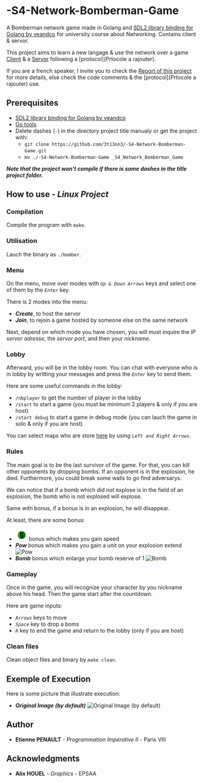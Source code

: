 # -S4-Network-Bomberman-Game
A Bomberman network game made in Golang and [SDL2 library binding for Golang by veandco](https://github.com/veandco/go-sdl2) for university course about Networking. Contains client &amp; servor.

This project aims to learn a new langage & use the network over a game [Client](https://github.com/3t13nn3/-S4-Network-Bomberman-Game/blob/master/client.go) & a [Servor](https://github.com/3t13nn3/-S4-Network-Bomberman-Game/blob/master/servor.go) following a [protocol](Prtocole a rajouter).

If you are a french speaker, I invite you to check the [Report of this project](https://github.com/3t13nn3/-S4-Network-Bomberman-Game/blob/master/Rapport/Rapport.pdf) for more details, else check the code comments & the [protocol](Prtocole a rajouter) use.

## Prerequisites

- [SDL2 library binding for Golang by veandco](https://github.com/veandco/go-sdl2) 
- [Go tools](https://golang.org/doc/install)
- Delete dashes (```-```) in the directory project title manualy or get the project with:
  * ```git clone https://github.com/3t13nn3/-S4-Network-Bomberman-Game.git```
  * ```mv ./-S4-Network-Bomberman-Game _S4_Network_Bomberman_Game```
  
***Note that the project won't compile if there is some dashes in the title project folder.***
## How to use - *Linux Project*

### Compilation

Compile the program with ```make```.

### Utilisation

Lauch the binary as ```./bomber```.

### Menu

On the menu, move over modes with *```Up & Down Arrows```* keys and select one of them by the *```Enter```* key.

There is 2 modes into the menu:
  * ***Create***, to host the servor
  * ***Join***, to rejoin a game hosted by someone else on the same network

Next, depend on which mode you have chosen, you will must inquire the *IP servor adresse*, the *servor port*, and then your *nickname*.

### Lobby

Afterward, you will be in the lobby room. You can chat with everyone who is in lobby by writting your messages and press the *```Enter```* key to send them.

Here are some useful commands in the lobby:
- ```/nbplayer``` to get the number of player in the lobby
- ```/start``` to start a game (you must be minimum 2 players & only if you are host)
- ```/start debug``` to start a game in debug mode (you can lauch the game in solo & only if you are host)

You can select maps who are store [here](https://github.com/3t13nn3/-S4-Network-Bomberman-Game/tree/master/Media/Map) by using *```Left and Right Arrows```*.

### Rules 

The main goal is to be the last survivor of the game. For that, you can kill other opponents by dropping bombs. If an opponent is in the explosion, he died.
Furthermore, you could break some walls to go find adversarys.

We can notice that if a bomb which did not explose is in the field of an explosion, the bomb who is not explosed will explose.

Same with bonus, if a bonus is in an explosion, he will disappear.

At least, there are some bonus:
- ![***Speed***](https://github.com/3t13nn3/-S4-Network-Bomberman-Game/blob/master/Screen/speed.bmp) bonus which makes you gain speed
- ***Pow*** bonus which makes you gain a unit on your explosion extend ![Pow]()
- ***Bomb*** bonus which enlarge your bomb reserve of 1 ![Bomb]()

### Gameplay

Once in the game, you will recognize your character by you nickname above his head. Then the game start after the countdown.

Here are game inputs:
- *```Arrows```* keys to move
- *```Space```* key to drop a boms
- *```R```* key to end the game and return to the lobby (only if you are host)

### Clean files

Clean object files and binary by ```make clean```.

## Exemple of Execution

Here is some picture that illustrate execution:

- ***Original Image (by default)***
![Original Image (by default)](https://github.com/3t13nn3/-S3-Form-Detection-on-PPM-Images/blob/master/Screen/1.png)

## Author

* **Etienne PENAULT** - *Programmation Impérative II* - Paris VIII

## Acknowledgments

* **Alix HOUEL** - *Graphics* - EPSAA

